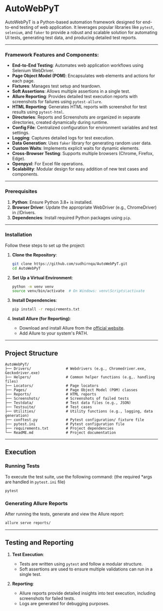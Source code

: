 # AutoWebPyT

AutoWebPyT is a Python-based automation framework designed for end-to-end testing of web application. It leverages
popular libraries like `pytest`, `selenium`, and `faker` to provide a robust and scalable solution for automating UI
tests, generating test data, and producing detailed test reports.

---

### Framework Features and Components:

- **End-to-End Testing**: Automates web application workflows using Selenium WebDriver.
- **Page Object Model (POM)**: Encapsulates web elements and actions for each page.
- **Fixtures**: Manages test setup and teardown.
- **Soft Assertions**: Allows multiple assertions in a single test.
- **Allure Reporting**: Provides detailed test execution reports with screenshots for failures using `pytest-allure`.
- **HTML Reporting**: Generates HTML reports with screenshot for test results using `pytest-html`.
- **Directories**: Reports and Screenshots are organized in separate directories, created dynamically during runtime.
- **Config File**: Centralized configuration for environment variables and test settings.
- **Logging**: Captures detailed logs for test execution.
- **Data Generation**: Uses `faker` library for generating random user data.
- **Custom Waits**: Implements explicit waits for dynamic elements.
- **Cross-Browser Testing**: Supports multiple browsers (Chrome, Firefox, Edge).
- **Openpyxl**: For Excel file operations.
- **Scalability**: Modular design for easy addition of new test cases and components.

---

### Prerequisites

1. **Python**: Ensure Python 3.8+ is installed.
2. **Browser Driver**: Update the appropriate WebDriver (e.g., ChromeDriver) in //Drivers.
3. **Dependencies**: Install required Python packages using `pip`.

---

### Installation

Follow these steps to set up the project:

1. **Clone the Repository**:
   ```bash
   git clone https://github.com/sudhirnqa/AutoWebPyT.git
   cd AutoWebPyT
   ```

2. **Set Up a Virtual Environment**:
   ```bash
   python -m venv venv
   source venv/bin/activate  # On Windows: venv\Scripts\activate
   ```

3. **Install Dependencies**:
   ```bash
   pip install -r requirements.txt
   ```

4. **Install Allure (for Reporting)**:
    - Download and install Allure from the [official website](https://docs.qameta.io/allure/).
    - Add Allure to your system's PATH.

---

## Project Structure

```
AutoWebPyT/
├── Drivers/                # Webdrivers (e.g., Chromedriver.exe, Geckodriver.exe)
├── Helpers/                # Common helper functions (e.g,. handling files)
├── Locators/               # Page locators
├── Pages/                  # Page Object Model (POM) classes
├── Reports/                # HTML reports
├── Screenshots/            # Screenshots of failed tests           
├── Testdata/               # Test data files (e.g., JSON)
├── Testsuite/              # Test cases
├── Utilities/              # Utility functions (e.g., logging, data generation)
├── conftest.py             # Pytest configuration/ fixture file
├── pytest.ini              # Pytest configuration file
├── requirements.txt        # Project dependencies
└── ReadME.md               # Project documentation
```

---

## Execution

### Running Tests

To execute the test suite, use the following command: (the required *args are handled in `pytest.ini` file)

```bash
pytest
```

### Generating Allure Reports

After running the tests, generate and view the Allure report:

```bash
allure serve reports/
```

---

## Testing and Reporting

1. **Test Execution**:
    - Tests are written using `pytest` and follow a modular structure.
    - Soft assertions are used to ensure multiple validations can run in a single test.

2. **Reporting**:
    - Allure reports provide detailed insights into test execution, including screenshots for failed tests.
    - Logs are generated for debugging purposes.
